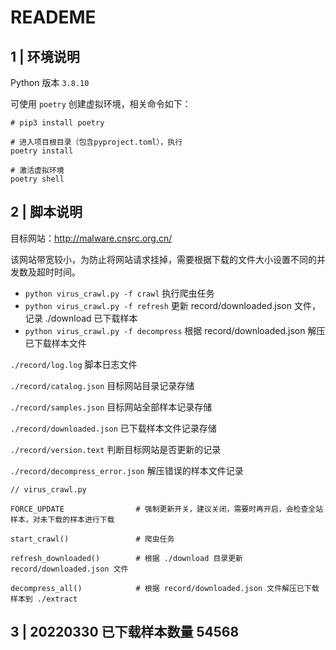 # READEME

## 1 | 环境说明

Python 版本 `3.8.10`

可使用 `poetry` 创建虚拟环境，相关命令如下：
```
# pip3 install poetry

# 进入项目根目录（包含pyproject.toml），执行
poetry install

# 激活虚拟环境
poetry shell
```

## 2 | 脚本说明

目标网站：http://malware.cnsrc.org.cn/

该网站带宽较小，为防止将网站请求挂掉，需要根据下载的文件大小设置不同的并发数及超时时间。

- `python virus_crawl.py -f crawl`       执行爬虫任务
- `python virus_crawl.py -f refresh`     更新 record/downloaded.json 文件，记录 ./download 已下载样本
- `python virus_crawl.py -f decompress`  根据 record/downloaded.json 解压已下载样本文件


`./record/log.log` 脚本日志文件

`./record/catalog.json` 目标网站目录记录存储

`./record/samples.json` 目标网站全部样本记录存储

`./record/downloaded.json` 已下载样本文件记录存储

`./record/version.text` 判断目标网站是否更新的记录

`./record/decompress_error.json` 解压错误的样本文件记录

```
// virus_crawl.py

FORCE_UPDATE                # 强制更新开关，建议关闭，需要时再开启，会检查全站样本，对未下载的样本进行下载

start_crawl()               # 爬虫任务

refresh_downloaded()        # 根据 ./download 目录更新 record/downloaded.json 文件

decompress_all()            # 根据 record/downloaded.json 文件解压已下载样本到 ./extract

```


## 3 | 20220330 已下载样本数量 54568